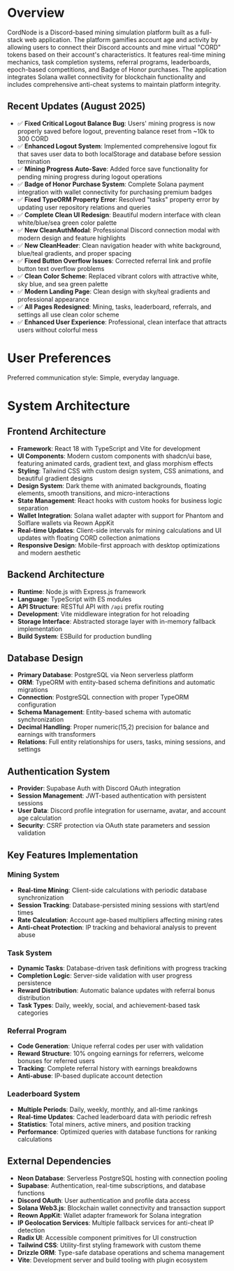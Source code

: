 # Overview

CordNode is a Discord-based mining simulation platform built as a full-stack web application. The platform gamifies account age and activity by allowing users to connect their Discord accounts and mine virtual "CORD" tokens based on their account's characteristics. It features real-time mining mechanics, task completion systems, referral programs, leaderboards, epoch-based competitions, and Badge of Honor purchases. The application integrates Solana wallet connectivity for blockchain functionality and includes comprehensive anti-cheat systems to maintain platform integrity.

## Recent Updates (August 2025)
- ✅ **Fixed Critical Logout Balance Bug**: Users' mining progress is now properly saved before logout, preventing balance reset from ~10k to 300 CORD
- ✅ **Enhanced Logout System**: Implemented comprehensive logout fix that saves user data to both localStorage and database before session termination
- ✅ **Mining Progress Auto-Save**: Added force save functionality for pending mining progress during logout operations
- ✅ **Badge of Honor Purchase System**: Complete Solana payment integration with wallet connectivity for purchasing premium badges
- ✅ **Fixed TypeORM Property Error**: Resolved "tasks" property error by updating user repository relations and queries
- ✅ **Complete Clean UI Redesign**: Beautiful modern interface with clean white/blue/sea green color palette
- ✅ **New CleanAuthModal**: Professional Discord connection modal with modern design and feature highlights
- ✅ **New CleanHeader**: Clean navigation header with white background, blue/teal gradients, and proper spacing
- ✅ **Fixed Button Overflow Issues**: Corrected referral link and profile button text overflow problems
- ✅ **Clean Color Scheme**: Replaced vibrant colors with attractive white, sky blue, and sea green palette
- ✅ **Modern Landing Page**: Clean design with sky/teal gradients and professional appearance
- ✅ **All Pages Redesigned**: Mining, tasks, leaderboard, referrals, and settings all use clean color scheme
- ✅ **Enhanced User Experience**: Professional, clean interface that attracts users without colorful mess

# User Preferences

Preferred communication style: Simple, everyday language.

# System Architecture

## Frontend Architecture
- **Framework**: React 18 with TypeScript and Vite for development
- **UI Components**: Modern custom components with shadcn/ui base, featuring animated cards, gradient text, and glass morphism effects
- **Styling**: Tailwind CSS with custom design system, CSS animations, and beautiful gradient designs
- **Design System**: Dark theme with animated backgrounds, floating elements, smooth transitions, and micro-interactions
- **State Management**: React hooks with custom hooks for business logic separation
- **Wallet Integration**: Solana wallet adapter with support for Phantom and Solflare wallets via Reown AppKit
- **Real-time Updates**: Client-side intervals for mining calculations and UI updates with floating CORD collection animations
- **Responsive Design**: Mobile-first approach with desktop optimizations and modern aesthetic

## Backend Architecture
- **Runtime**: Node.js with Express.js framework
- **Language**: TypeScript with ES modules
- **API Structure**: RESTful API with `/api` prefix routing
- **Development**: Vite middleware integration for hot reloading
- **Storage Interface**: Abstracted storage layer with in-memory fallback implementation
- **Build System**: ESBuild for production bundling

## Database Design
- **Primary Database**: PostgreSQL via Neon serverless platform
- **ORM**: TypeORM with entity-based schema definitions and automatic migrations
- **Connection**: PostgreSQL connection with proper TypeORM configuration
- **Schema Management**: Entity-based schema with automatic synchronization
- **Decimal Handling**: Proper numeric(15,2) precision for balance and earnings with transformers
- **Relations**: Full entity relationships for users, tasks, mining sessions, and settings

## Authentication System
- **Provider**: Supabase Auth with Discord OAuth integration
- **Session Management**: JWT-based authentication with persistent sessions
- **User Data**: Discord profile integration for username, avatar, and account age calculation
- **Security**: CSRF protection via OAuth state parameters and session validation

## Key Features Implementation

### Mining System
- **Real-time Mining**: Client-side calculations with periodic database synchronization
- **Session Tracking**: Database-persisted mining sessions with start/end times
- **Rate Calculation**: Account age-based multipliers affecting mining rates
- **Anti-cheat Protection**: IP tracking and behavioral analysis to prevent abuse

### Task System
- **Dynamic Tasks**: Database-driven task definitions with progress tracking
- **Completion Logic**: Server-side validation with user progress persistence
- **Reward Distribution**: Automatic balance updates with referral bonus distribution
- **Task Types**: Daily, weekly, social, and achievement-based task categories

### Referral Program
- **Code Generation**: Unique referral codes per user with validation
- **Reward Structure**: 10% ongoing earnings for referrers, welcome bonuses for referred users
- **Tracking**: Complete referral history with earnings breakdowns
- **Anti-abuse**: IP-based duplicate account detection

### Leaderboard System
- **Multiple Periods**: Daily, weekly, monthly, and all-time rankings
- **Real-time Updates**: Cached leaderboard data with periodic refresh
- **Statistics**: Total miners, active miners, and position tracking
- **Performance**: Optimized queries with database functions for ranking calculations

## External Dependencies

- **Neon Database**: Serverless PostgreSQL hosting with connection pooling
- **Supabase**: Authentication, real-time subscriptions, and database functions
- **Discord OAuth**: User authentication and profile data access
- **Solana Web3.js**: Blockchain wallet connectivity and transaction support
- **Reown AppKit**: Wallet adapter framework for Solana integration
- **IP Geolocation Services**: Multiple fallback services for anti-cheat IP detection
- **Radix UI**: Accessible component primitives for UI construction
- **Tailwind CSS**: Utility-first styling framework with custom theme
- **Drizzle ORM**: Type-safe database operations and schema management
- **Vite**: Development server and build tooling with plugin ecosystem